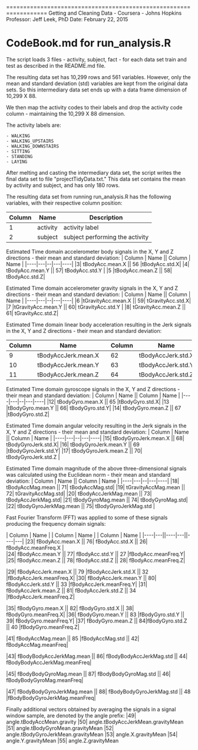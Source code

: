 ==================================================================
Getting and Cleaning Data - Coursera - Johns Hopkins
Professor: Jeff Leek, PhD
Date: February 22, 2015

CodeBook.md for run_analysis.R
==================================================================

The script loads 3 files - activity, subject, fact - for each data set train and test as described in the README.md file.

The resulting data set has 10,299 rows and 561 variables. However, only the mean and standard deviation (std) variables 
are kept from the original data sets. So this intermediary data set ends up with a data frame dimension of 10,299 X 88.

We then map the activity codes to their labels and drop the activity code column - maintaining the 10,299 X 88 dimension.

The activity labels are:

	- WALKING
	- WALKING_UPSTAIRS
	- WALKING_DOWNSTAIRS
	- SITTING
	- STANDING
	- LAYING

After melting and casting the intermediary data set, the script writes the final data set to file "projectTidyData.txt."  This data set 
contains the mean by activity and subject, and has only  180 rows.

The resulting data set from running run_analysis.R has the following variables, with their respective column position:

|   Column  |  Name |  Description
|----|---|----|
|1| activity | activity label|
|2 |subject | subject performing the activity |
 
 Estimated Time domain accelerometer body signals in the X, Y and Z directions - their mean and standard deviation:
|   Column  |  Name ||    Column  |  Name |
|----|---|--|---|----|
|3| tBodyAcc.mean.X		||		56 |tBodyAcc.std.X|
|4| tBodyAcc.mean.Y     ||        57| tBodyAcc.std.Y |
|5 |tBodyAcc.mean.Z     ||        58| tBodyAcc.std.Z|

Estimated Time domain accelerometer gravity signals  in the X, Y and Z directions - their mean and standard deviation: 
|   Column  |  Name ||    Column  |  Name |
|----|---|--|---|----|
|6 |tGravityAcc.mean.X	||		59| tGravityAcc.std.X|
|7 |tGravityAcc.mean.Y    ||      60| tGravityAcc.std.Y |
|8| tGravityAcc.mean.Z     ||     61| tGravityAcc.std.Z|

Estimated Time domain linear body acceleration resulting in the Jerk signals  in the X, Y and Z directions - their mean and standard deviation:

|   Column  |  Name ||    Column  |  Name |
|----|---|--|---|----|
|9| tBodyAccJerk.mean.X	||		62| tBodyAccJerk.std.X|
|10| tBodyAccJerk.mean.Y   ||      63| tBodyAccJerk.std.Y|
|11| tBodyAccJerk.mean.Z    ||     64| tBodyAccJerk.std.Z|

Estimated Time domain gyroscope signals  in the X, Y and Z directions - their mean and standard deviation:
|   Column  |  Name ||    Column  |  Name |
|----|---|--|---|----|
|12| tBodyGyro.mean.X	||			65 |tBodyGyro.std.X|
|13 |tBodyGyro.mean.Y   ||          66| tBodyGyro.std.Y|
|14| tBodyGyro.mean.Z   ||          67 |tBodyGyro.std.Z|

Estimated Time domain angular velocity resulting in the Jerk signals in the X, Y and Z directions - their mean and standard deviation:
|   Column  |  Name ||    Column  |  Name |
|----|---|--|---|----|
|15| tBodyGyroJerk.mean.X	||	68| tBodyGyroJerk.std.X|
|16| tBodyGyroJerk.mean.Y  ||     69 |tBodyGyroJerk.std.Y|
|17| tBodyGyroJerk.mean.Z   ||    70| tBodyGyroJerk.std.Z |

Estimated Time domain magnitude of the above three-dimensional signals was calculated using the Euclidean norm - their mean and standard deviation:
|   Column  |  Name ||    Column  |  Name |
|----|---|--|---|----|
|18| tBodyAccMag.mean			||		71| tBodyAccMag.std|
|19| tGravityAccMag.mean       ||          72| tGravityAccMag.std|
|20| tBodyAccJerkMag.mean    ||          73| tBodyAccJerkMag.std|
|21| tBodyGyroMag.mean        ||          74| tBodyGyroMag.std|
|22| tBodyGyroJerkMag.mean  ||          75| tBodyGyroJerkMag.std |

Fast Fourier Transform (FFT) was applied to some of these signals producing the frequency domain signals:

|   Column  |  Name | |    Column  |  Name | |    Column  |  Name | 
|----|---||----|---||----|---|
|23| fBodyAcc.mean.X			||			76| fBodyAcc.std.X	||	26| fBodyAcc.meanFreq.X            |     
|24| fBodyAcc.mean.Y           ||            77| fBodyAcc.std.Y	||	27 |fBodyAcc.meanFreq.Y|
|25| fBodyAcc.mean.Z           ||            78| fBodyAcc.std.Z	||	28| fBodyAcc.meanFreq.Z|
                             
|29| fBodyAccJerk.mean.X       ||          79 |fBodyAccJerk.std.X	||	32 |fBodyAccJerk.meanFreq.X|
|30| fBodyAccJerk.mean.Y        ||         80| fBodyAccJerk.std.Y ||	33 |fBodyAccJerk.meanFreq.Y|
|31| fBodyAccJerk.mean.Z       ||          81| fBodyAccJerk.std.Z	||	34 |fBodyAccJerk.meanFreq.Z|
                
|35| fBodyGyro.mean.X			||			82| fBodyGyro.std.X	||		38| fBodyGyro.meanFreq.X|
|36| fBodyGyro.mean.Y           ||          83 |fBodyGyro.std.Y	||	39| fBodyGyro.meanFreq.Y|
|37| fBodyGyro.mean.Z            ||         84|fBodyGyro.std.Z	||		40 |fBodyGyro.meanFreq.Z|

|41| fBodyAccMag.mean	||				85 |fBodyAccMag.std		||			42| fBodyAccMag.meanFreq|

|43| fBodyBodyAccJerkMag.mean	||	86| fBodyBodyAccJerkMag.std	||	44| fBodyBodyAccJerkMag.meanFreq|

|45| fBodyBodyGyroMag.mean	||		87| fBodyBodyGyroMag.std		||	46| fBodyBodyGyroMag.meanFreq|

|47| fBodyBodyGyroJerkMag.mean	||	88| fBodyBodyGyroJerkMag.std	||	48 |fBodyBodyGyroJerkMag.meanFreq|

Finally additional vectors obtained by averaging the signals in a signal window sample, are denoted by the angle prefix:
|49| angle.tBodyAccMean.gravity
|50| angle.tBodyAccJerkMean.gravityMean
|51| angle.tBodyGyroMean.gravityMean
|52| angle.tBodyGyroJerkMean.gravityMean
|53| angle.X.gravityMean
|54| angle.Y.gravityMean
|55| angle.Z.gravityMean

































